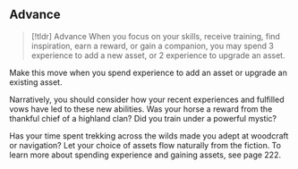 ## Advance
>[!tldr] Advance
>When you focus on your skills, receive training, find inspiration, earn a reward, or gain a companion, you may spend 3 experience to add a new asset, or 2 experience to upgrade an asset.

Make this move when you spend experience to add an asset or upgrade an existing asset.

Narratively, you should consider how your recent experiences and fulfilled vows have led to these new abilities. Was your horse a reward from the thankful chief of a highland clan? Did you train under a powerful mystic?

Has your time spent trekking across the wilds made you adept at woodcraft or navigation? Let your choice of assets flow naturally from the fiction. To learn more about spending experience and gaining assets, see page 222.